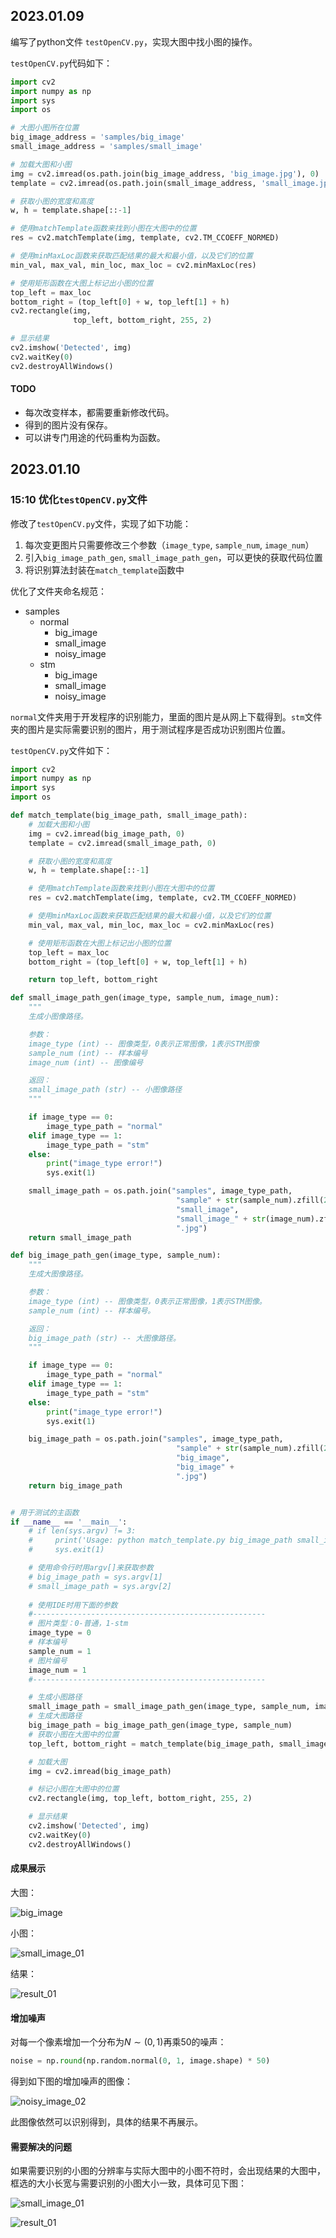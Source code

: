 ## 2023.01.09

编写了python文件 `testOpenCV.py`，实现大图中找小图的操作。

`testOpenCV.py`代码如下：

```python
import cv2
import numpy as np
import sys
import os

# 大图小图所在位置
big_image_address = 'samples/big_image'
small_image_address = 'samples/small_image'

# 加载大图和小图
img = cv2.imread(os.path.join(big_image_address, 'big_image.jpg'), 0)
template = cv2.imread(os.path.join(small_image_address, 'small_image.jpg'), 0)

# 获取小图的宽度和高度
w, h = template.shape[::-1]

# 使用matchTemplate函数来找到小图在大图中的位置
res = cv2.matchTemplate(img, template, cv2.TM_CCOEFF_NORMED)

# 使用minMaxLoc函数来获取匹配结果的最大和最小值，以及它们的位置
min_val, max_val, min_loc, max_loc = cv2.minMaxLoc(res)

# 使用矩形函数在大图上标记出小图的位置
top_left = max_loc
bottom_right = (top_left[0] + w, top_left[1] + h)
cv2.rectangle(img, 
              top_left, bottom_right, 255, 2)

# 显示结果
cv2.imshow('Detected', img)
cv2.waitKey(0)
cv2.destroyAllWindows()
```

#### TODO

* 每次改变样本，都需要重新修改代码。
* 得到的图片没有保存。
* 可以讲专门用途的代码重构为函数。

## 2023.01.10

### 15:10 优化`testOpenCV.py`文件

修改了`testOpenCV.py`文件，实现了如下功能：

1. 每次变更图片只需要修改三个参数（`image_type`, `sample_num`, `image_num`）
2. 引入`big_image_path_gen`, `small_image_path_gen`，可以更快的获取代码位置
3. 将识别算法封装在`match_template`函数中

优化了文件夹命名规范：

* samples
  * normal
    * big_image
    * small_image
    * noisy_image
  * stm
    * big_image
    * small_image
    * noisy_image

`normal`文件夹用于开发程序的识别能力，里面的图片是从网上下载得到。`stm`文件夹的图片是实际需要识别的图片，用于测试程序是否成功识别图片位置。

`testOpenCV.py`文件如下：

```python
import cv2
import numpy as np
import sys
import os

def match_template(big_image_path, small_image_path):
    # 加载大图和小图
    img = cv2.imread(big_image_path, 0)
    template = cv2.imread(small_image_path, 0)

    # 获取小图的宽度和高度
    w, h = template.shape[::-1]

    # 使用matchTemplate函数来找到小图在大图中的位置
    res = cv2.matchTemplate(img, template, cv2.TM_CCOEFF_NORMED)

    # 使用minMaxLoc函数来获取匹配结果的最大和最小值，以及它们的位置
    min_val, max_val, min_loc, max_loc = cv2.minMaxLoc(res)

    # 使用矩形函数在大图上标记出小图的位置
    top_left = max_loc
    bottom_right = (top_left[0] + w, top_left[1] + h)

    return top_left, bottom_right

def small_image_path_gen(image_type, sample_num, image_num):
    """
    生成小图像路径。

    参数：
    image_type (int) -- 图像类型，0表示正常图像，1表示STM图像
    sample_num (int) -- 样本编号
    image_num (int) -- 图像编号

    返回：
    small_image_path (str) -- 小图像路径
    """

    if image_type == 0:
        image_type_path = "normal"
    elif image_type == 1:
        image_type_path = "stm"
    else:
        print("image_type error!")
        sys.exit(1)

    small_image_path = os.path.join("samples", image_type_path,
                                     "sample" + str(sample_num).zfill(2), 
                                     "small_image", 
                                     "small_image_" + str(image_num).zfill(2) + 
                                     ".jpg")
    return small_image_path

def big_image_path_gen(image_type, sample_num):
    """
    生成大图像路径。

    参数：
    image_type (int) -- 图像类型，0表示正常图像，1表示STM图像。
    sample_num (int) -- 样本编号。

    返回：
    big_image_path (str) -- 大图像路径。
    """

    if image_type == 0:
        image_type_path = "normal"
    elif image_type == 1:
        image_type_path = "stm"
    else:
        print("image_type error!")
        sys.exit(1)

    big_image_path = os.path.join("samples", image_type_path,
                                     "sample" + str(sample_num).zfill(2), 
                                     "big_image", 
                                     "big_image" + 
                                     ".jpg")
    return big_image_path


# 用于测试的主函数
if __name__ == '__main__':
    # if len(sys.argv) != 3:
    #     print('Usage: python match_template.py big_image_path small_image_path')
    #     sys.exit(1)

    # 使用命令行时用argv[]来获取参数
    # big_image_path = sys.argv[1]
    # small_image_path = sys.argv[2]
        
    # 使用IDE时用下面的参数
    #----------------------------------------------------
    # 图片类型：0-普通，1-stm
    image_type = 0
    # 样本编号
    sample_num = 1
    # 图片编号
    image_num = 1
    #----------------------------------------------------

    # 生成小图路径
    small_image_path = small_image_path_gen(image_type, sample_num, image_num)
    # 生成大图路径
    big_image_path = big_image_path_gen(image_type, sample_num)
    # 获取小图在大图中的位置
    top_left, bottom_right = match_template(big_image_path, small_image_path)

    # 加载大图
    img = cv2.imread(big_image_path)

    # 标记小图在大图中的位置
    cv2.rectangle(img, top_left, bottom_right, 255, 2)

    # 显示结果
    cv2.imshow('Detected', img)
    cv2.waitKey(0)
    cv2.destroyAllWindows()
```

#### 成果展示

大图：

![big_image](./photos/big_image.jpg)

小图：

![small_image_01](./photos/small_image_01.jpg)

结果：

![result_01](./photos/result_01.jpg)

#### 增加噪声

对每一个像素增加一个分布为$N\sim(0,1)$再乘50的噪声：

```python
noise = np.round(np.random.normal(0, 1, image.shape) * 50)
```

得到如下图的增加噪声的图像：

![noisy_image_02](./photos/noisy_image_02.jpg)

此图像依然可以识别得到，具体的结果不再展示。

#### 需要解决的问题

如果需要识别的小图的分辨率与实际大图中的小图不符时，会出现结果的大图中，框选的大小长宽与需要识别的小图大小一致，具体可见下图：

![small_image_01](./photos/small_image_01-4887442.jpg)

![result_01](./photos/result_01-4887455.jpg)
